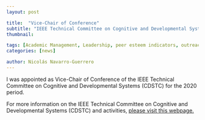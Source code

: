 ```yaml
---
layout: post

title:  "Vice-Chair of Conference"
subtitle: "IEEE Technical Committee on Cognitive and Developmental Systems (CDSTC)"
thumbnail: 

tags: [Academic Management, Leadership, peer esteem indicators, outreach]
categories: [news]

author: Nicolás Navarro-Guerrero
---
```


I was appointed as Vice-Chair of Conference of the IEEE Technical Committee on Cognitive and Developmental Systems (CDSTC) for the 2020 period. 

For more information on the IEEE Technical Committee on Cognitive and Developmental Systems (CDSTC) and activities, <a href="https://cis.ieee.org/technical-committees/cognitive-and-developmental-systems-technical-committee/" target="_blank">please visit this webpage.</a>

<!--more-->

